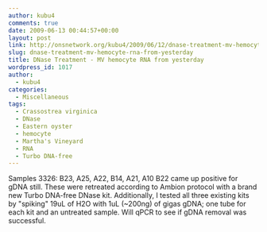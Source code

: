 ```yaml
---
author: kubu4
comments: true
date: 2009-06-13 00:44:57+00:00
layout: post
link: http://onsnetwork.org/kubu4/2009/06/12/dnase-treatment-mv-hemocyte-rna-from-yesterday/
slug: dnase-treatment-mv-hemocyte-rna-from-yesterday
title: DNase Treatment - MV hemocyte RNA from yesterday
wordpress_id: 1017
author:
  - kubu4
categories:
  - Miscellaneous
tags:
  - Crassostrea virginica
  - DNase
  - Eastern oyster
  - hemocyte
  - Martha's Vineyard
  - RNA
  - Turbo DNA-free
---
```


Samples 3326: B23, A25, A22, B14, A21, A10 B22 came up positive for gDNA still. These were retreated according to Ambion protocol with a brand new Turbo DNA-free DNase kit. Additionally, I tested all three existing kits by "spiking" 19uL of H2O with 1uL (~200ng) of gigas gDNA; one tube for each kit and an untreated sample. Will qPCR to see if gDNA removal was successful.
